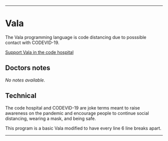 
***

# Vala

The Vala programming language is code distancing due to posssible contact with CODEVID-19.

[Support Vala in the code hospital](https://github.com/seanpm2001/Code-distancing/discussions/27)

## Doctors notes

_No notes available._

## Technical

The code hospital and CODEVID-19 are joke terms meant to raise awareness on the pandemic and encourage people to continue social distancing, wearing a mask, and being safe.

This program is a basic Vala modified to have every line 6 line breaks apart.

***
